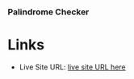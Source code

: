 ### Palindrome Checker

# Links

- Live Site URL: [live site URL here](https://palindrome-checker-37u3fim5i-mariamo101s-projects.vercel.app/)
